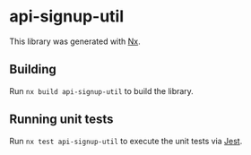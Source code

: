 # api-signup-util

This library was generated with [Nx](https://nx.dev).

## Building

Run `nx build api-signup-util` to build the library.

## Running unit tests

Run `nx test api-signup-util` to execute the unit tests via [Jest](https://jestjs.io).
